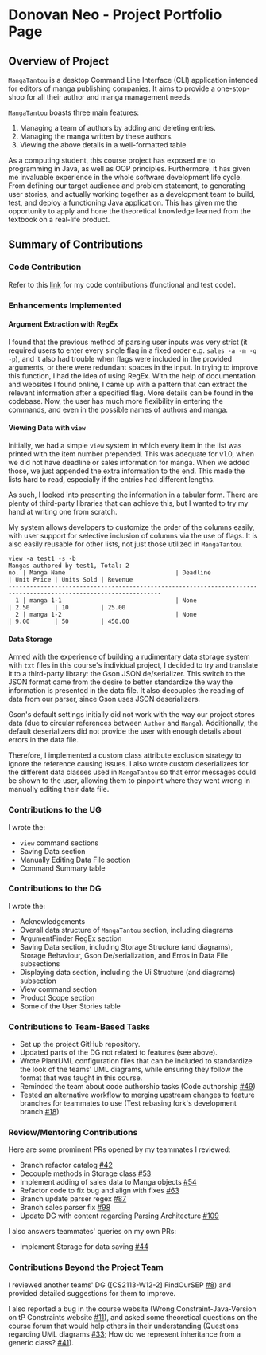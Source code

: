 # Donovan Neo - Project Portfolio Page
## Overview of Project
`MangaTantou` is a desktop Command Line Interface (CLI) application intended for editors of manga publishing companies.
It aims to provide a one-stop-shop for all their author and manga management needs.

`MangaTantou` boasts three main features:
1. Managing a team of authors by adding and deleting entries.
2. Managing the manga written by these authors.
3. Viewing the above details in a well-formatted table.

As a computing student, this course project has exposed me to programming in Java, as well as OOP principles.
Furthermore, it has given me invaluable experience in the whole software development life cycle. From defining our
target audience and problem statement, to generating user stories, and actually working together as a development
team to build, test, and deploy a functioning Java application. This has given me the opportunity to apply and hone
the theoretical knowledge learned from the textbook on a real-life product.

## Summary of Contributions
### Code Contribution
Refer to
this [link](https://nus-cs2113-ay2425s1.github.io/tp-dashboard/?search=t10-3&sort=groupTitle%20dsc&sortWithin=title&since=2024-09-20&timeframe=commit&mergegroup=&groupSelect=groupByRepos&breakdown=false&tabOpen=true&tabType=authorship&tabAuthor=xenthm&tabRepo=AY2425S1-CS2113-T10-3%2Ftp%5Bmaster%5D&authorshipIsMergeGroup=false&authorshipFileTypes=docs~functional-code~test-code~other&authorshipIsBinaryFileTypeChecked=false&authorshipIsIgnoredFilesChecked=false)
for my code contributions (functional and test code).

### Enhancements Implemented
#### Argument Extraction with RegEx
I found that the previous method of parsing user inputs was very strict (it required users to enter every single flag in
a fixed order e.g. `sales -a -m -q -p`), and it also had trouble when flags were included in the provided arguments,
or there were redundant spaces in the input. In trying to improve this function, I had the idea of using RegEx. With the
help of documentation and websites I found online, I came up with a pattern that can extract the relevant information
after a specified flag. More details can be found in the codebase. Now, the user has much more flexibility in entering
the commands, and even in the possible names of authors and manga.

#### Viewing Data with `view`
Initially, we had a simple `view` system in which every item in the list was printed with the item number prepended. This was adequate for v1.0, when we did not have deadline or sales information for manga. When we added those, we just appended the extra information to the end. This made the lists hard to read, especially if the entries had different lengths. 

As such, I looked into presenting the information in a tabular form. There are plenty of third-party libraries that can achieve this, but I wanted to try my hand at writing one from scratch. 

My system allows developers to customize the order of the columns easily, with user support for selective inclusion of columns via the use of flags. It is also easily reusable for other lists, not just those utilized in `MangaTantou`.

```
view -a test1 -s -b
Mangas authored by test1, Total: 2
no. | Manga Name                               | Deadline             | Unit Price | Units Sold | Revenue
-----------------------------------------------------------------------------------------------------------------
  1 | manga 1-1                                | None                 | 2.50       | 10         | 25.00
  2 | manga 1-2                                | None                 | 9.00       | 50         | 450.00
```

#### Data Storage
Armed with the experience of building a rudimentary data storage system with `txt` files in this course's individual project, I decided to try and translate it to a third-party library: the Gson JSON de/serializer. This switch to the JSON format came from the desire to better standardize the way the information is presented in the data file. It also decouples the reading of data from our parser, since Gson uses JSON deserializers. 

Gson's default settings initially did not work with the way our project stores data (due to circular references between `Author` and `Manga`). Additionally, the default deserializers did not provide the user with enough details about errors in the data file. 

Therefore, I implemented a custom class attribute exclusion strategy to ignore the reference causing issues. I also wrote custom deserializers for the different data classes used in `MangaTantou` so that error messages could be shown to the user, allowing them to pinpoint where they went wrong in manually editing their data file. 

### Contributions to the UG
I wrote the: 
- `view` command sections
- Saving Data section
- Manually Editing Data File section
- Command Summary table

### Contributions to the DG
I wrote the:
- Acknowledgements
- Overall data structure of `MangaTantou` section, including diagrams
- ArgumentFinder RegEx section
- Saving Data section, including Storage Structure (and diagrams), Storage Behaviour, Gson De/serialization, and Erros in Data File subsections
- Displaying data section, including the Ui Structure (and diagrams) subsection
- View command section
- Product Scope section
- Some of the User Stories table

### Contributions to Team-Based Tasks
- Set up the project GitHub repository. 
- Updated parts of the DG not related to features (see above). 
- Wrote PlantUML configuration files that can be included to standardize the look of the teams' UML diagrams, while ensuring they follow the format that was taught in this course.
- Reminded the team about code authorship tasks (Code authorship [#49](https://github.com/AY2425S1-CS2113-T10-3/tp/issues/49))
- Tested an alternative workflow to merging upstream changes to feature branches for teammates to use (Test rebasing fork's development branch [#18](https://github.com/AY2425S1-CS2113-T10-3/tp/issues/18))

### Review/Mentoring Contributions
Here are some prominent PRs opened by my teammates I reviewed:
- Branch refactor catalog [#42](https://github.com/AY2425S1-CS2113-T10-3/tp/pull/42)
- Decouple methods in Storage class [#53](https://github.com/AY2425S1-CS2113-T10-3/tp/pull/53)
- Implement adding of sales data to Manga objects [#54](https://github.com/AY2425S1-CS2113-T10-3/tp/pull/54)
- Refactor code to fix bug and align with fixes [#63](https://github.com/AY2425S1-CS2113-T10-3/tp/pull/63)
- Branch update parser regex [#87](https://github.com/AY2425S1-CS2113-T10-3/tp/pull/87)
- Branch sales parser fix [#98](https://github.com/AY2425S1-CS2113-T10-3/tp/pull/98)
- Update DG with content regarding Parsing Architecture [#109](https://github.com/AY2425S1-CS2113-T10-3/tp/pull/109)

I also answers teammates' queries on my own PRs: 
- Implement Storage for data saving [#44](https://github.com/AY2425S1-CS2113-T10-3/tp/pull/44)

### Contributions Beyond the Project Team
I reviewed another teams' DG ([CS2113-W12-2] FindOurSEP [#8](https://github.com/nus-cs2113-AY2425S1/tp/pull/8#pullrequestreview-2407200428)) and provided detailed suggestions for them to improve. 

I also reported a bug in the course website (Wrong Constraint-Java-Version on tP Constraints website [#11](https://github.com/nus-cs2113-AY2425S1/forum/issues/11)), and asked some theoretical questions on the course forum that would help others in their understanding (Questions regarding UML diagrams  [#33](https://github.com/nus-cs2113-AY2425S1/forum/issues/33); How do we represent inheritance from a generic class? [#41](https://github.com/nus-cs2113-AY2425S1/forum/issues/41)). 